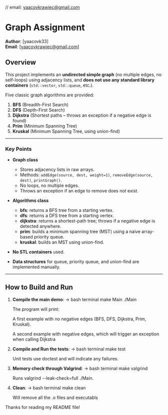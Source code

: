 // email: yaacovkrawiec@gmail.com
# Graph Assignment

**Author**: [yaacovk33]  
**Email**: [yaacovkrawiec@gmail.com]


## Overview

This project implements an **undirected simple graph** (no multiple edges, no self-loops) using adjacency lists, and **does not use any standard library containers** (`std::vector`, `std::queue`, etc.).  

Five classic graph algorithms are provided:

1. **BFS** (Breadth-First Search)  
2. **DFS** (Depth-First Search)  
3. **Dijkstra** (Shortest paths – throws an exception if a negative edge is found)  
4. **Prim** (Minimum Spanning Tree)  
5. **Kruskal** (Minimum Spanning Tree, using union-find)

---

### Key Points

- **Graph class**  
  - Stores adjacency lists in raw arrays.  
  - Methods: `addEdge(source, dest, weight=1)`, `removeEdge(source, dest)`, `printGraph()`.  
  - No loops, no multiple edges.  
  - Throws an exception if an edge to remove does not exist.

- **Algorithms class**  
  - **bfs**: returns a BFS tree from a starting vertex.  
  - **dfs**: returns a DFS tree from a starting vertex.  
  - **dijkstra**: returns a shortest-path tree; throws if a negative edge is detected anywhere.  
  - **prim**: builds a minimum spanning tree (MST) using a naive array-based priority queue.  
  - **kruskal**: builds an MST using union-find.

- **No STL containers** used.  
- **Data structures** for queue, priority queue, and union-find are implemented manually.

---

## How to Build and Run

1. **Compile the main demo**:
   -> bash terminal
   make Main
   ./Main

   The program will print:

   A first example with no negative edges (BFS, DFS, Dijkstra, Prim, Kruskal).

   A second example with negative edges, which will trigger an exception when calling Dijkstra

2. **Compile and Run the tests**:
   -> bash terminal
   make test
   
   Unit tests use doctest and will indicate any failures.

3. **Memory check through Valgrind**:
   -> bash terminal
   make valgrind

   Runs valgrind --leak-check=full ./Main.

4. **Clean**:
   -> bash terminal
   make clean

   Will remove all the .o files and executabls 


Thanks for reading my README file!
